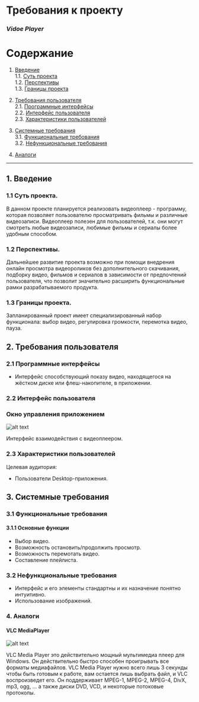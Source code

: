 # Требования к проекту  
### *Vidoe Player*


# Содержание

 1.	[Введение](#1)   
   1.1. [Суть проекта](#1.1)    
   1.2. [Перспективы](#1.2)  
   1.3.  [Границы проекта](#1.3)  
 
 2.	[Требования пользователя](#2)   
   2.1. [Программные интерфейсы](#2.1)   
   2.2. [Интерфейс пользователя](#2.2)   
   2.3. [Характеристики пользователей](#2.3) 
   
 3.	[Системные требования](#3)    
   3.1. [Функциональные требования](#3.1)   
   3.2. [Нефункциональные требования](#3.2)   
         
 4.	[Аналоги](#4) 
 
---
##  1.	Введение <a name="1"></a>   

###     1.1	Суть проекта.<a name="1.1"></a>
В данном проекте планируется реализовать видеоплеер -  программу, которая позволяет пользователю просматривать фильмы и различные видеозаписи. Видеоплеер полезен для пользователей, т.к. они могут смотреть любые видеозаписи, любимые фильмы и сериалы более удобным способом. 

###     1.2 Перспективы.<a name="1.2"></a> 
Дальнейшее развитие проекта возможно при помощи внедрения онлайн просмотра видеороликов без дополнительного скачивания, подборку видео, фильмов и сериалов в зависимости от предпочтений пользователя, что позволит значительно расширить функциональные рамки разрабатываемого продукта.

###     1.3 Границы проекта.<a name="1.3"></a>      
Запланированный проект имеет специализированный набор функционала: выбор видео, регулировка громкости, перемотка видео, пауза.

## 2.	Требования пользователя<a name="2"></a> 

### 2.1	Программные интерфейсы<a name="2.1"></a>   
-	Интерфейс способствующий показу видео, находящегося на жёстком диске или флеш-накопителе, в приложении.  

### 2.2	Интерфейс пользователя<a name="2.2"></a>   
### Окно управления приложением
![alt text](https://github.com/andrey-zverev/Video-Player/blob/main/Mokups/video.jpg)  

Интерфейс взаимодействия с видеоплеером.

### 2.3	Характеристики пользователей<a name="2.3"></a>   
Целевая аудитория:  
- Пользователи Desktop-приложения.

## 3. Системные требования<a name="3"></a>   

### 3.1 Функциональные требования<a name="3.1"></a> 

#### 3.1.1 Основные функции 
 -	Выбор видео. 
 -	Возможность остановить/продолжить просмотр.  
 -	Возможность перемотать видео.
 - Составление плейлиста.

### 3.2	Нефункциональные требования<a name="3.2"></a> 

-	Интерфейс и его элементы стандартны и их назначение понятно интуитивно.  
- Использование изображений.

### 4. Аналоги<a name="4"></a> 

#### VLC MediaPlayer

![alt text](https://github.com/andrey-zverev/Video-Player/blob/main/Images/8292_d6b5b6924f7f8118104cd3e3921deeac.png)

VLC Media Player это действительно мощный мультимедиа плеер для Windows. Он действительно быстро способен проигрывать все форматы медиафайлов. VLC Media Player нужно всего лишь 3 секунды чтобы быть готовым к работе, вам остается лишь выбрать файл, и VLC воспроизведет его. Он поддерживает MPEG-1, MPEG-2, MPEG-4, DivX, mp3, ogg, ... а также диски DVD, VCD, и некоторые потоковые протоколы.
